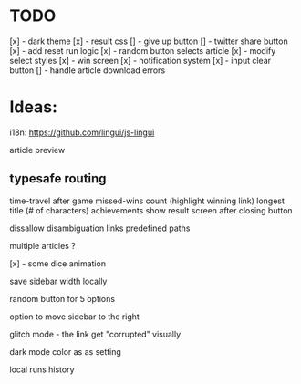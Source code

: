 # TODO
[x] - dark theme
[x] - result css
[] - give up button
[] - twitter share button
[x] - add reset run logic
[x] - random button selects article
[x] - modify select styles
[x] - win screen
[x] - notification system
[x] - input clear button
[] - handle article download errors

# Ideas:

i18n: https://github.com/lingui/js-lingui

article preview

typesafe routing
---


time-travel after game
missed-wins count (highlight winning link)
longest title (# of characters)
achievements
show result screen after closing button

dissallow disambiguation links
predefined paths

multiple articles ?

[x] - some dice animation

save sidebar width locally

random button for 5 options

option to move sidebar to the right

glitch mode - the link get "corrupted" visually 

dark mode color as as setting

local runs history